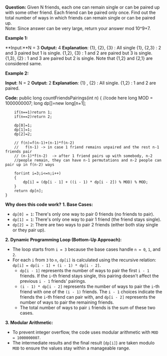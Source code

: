 **Question:**
Given N friends, each one can remain single or can be paired up with some other friend. Each friend can be paired only once. Find out the total number of ways in which friends can remain single or can be paired up.  
Note: Since answer can be very large, return your answer mod 10^9+7.

  
**Example 1:**

**Input:**N = 3
**Output:** 4
**Explanation**:
{1}, {2}, {3} : All single
{1}, {2,3} : 2 and 3 paired but 1 is single.
{1,2}, {3} : 1 and 2 are paired but 3 is single.
{1,3}, {2} : 1 and 3 are paired but 2 is single.
Note that {1,2} and {2,1} are considered same.

**Example 2:** 

**Input**: N = 2
**Output:** 2
**Explanation**:
{1} , {2} : All single.
{1,2} : 1 and 2 are paired.

**Code:**
public long countFriendsPairings(int n) 
    { 
       //code here
        long MOD = 1000000007;
        long dp[]=new long[n+1];
        
        if(n==1)return 1;
        if(n==2)return 2;
        
        dp[0]=1;
        dp[1]=1;
        dp[2]=2;
        
        // f(n)=f(n-1)+(n-1)*f(n-2)
        //   f(n-1) -> in case 1 friend remains unpaired and the rest n-1 friends pair
        // (n-1)*f(n-2)  -> after 1 friend pairs up with somebody, n-2 
        //people remain, they can have n-1 permutations and n-2 people can pair up in f(n-2) ways
         
        for(int i=3;i<=n;i++)
        {
            dp[i] = (dp[i - 1] + ((i - 1) * dp[i - 2]) % MOD) % MOD;
        }
        return dp[n];
    }
    
**Why does this code work?**
**1. Base Cases:**

- `dp[0] = 1`: There's only one way to pair 0 friends (no friends to pair).
- `dp[1] = 1`: There's only one way to pair 1 friend (the friend stays single).
- `dp[2] = 2`: There are two ways to pair 2 friends (either both stay single or they pair up).

**2. Dynamic Programming Loop (Bottom-Up Approach):**

- The loop starts from `i = 3` because the base cases handle `n = 0`, `1`, and `2`.
- For each `i` from `3` to `n`, `dp[i]` is calculated using the recursive relation: `dp[i] = dp[i - 1] + (i - 1) * dp[i - 2]`.
    - `dp[i - 1]` represents the number of ways to pair the first `i - 1` friends. If the `i`-th friend stays single, this pairing doesn't affect the previous `i - 1` friends' pairings.
    - `(i - 1) * dp[i - 2]` represents the number of ways to pair the `i`-th friend with one of the `(i - 1)` friends. The `i - 1` choices indicate the friends the `i`-th friend can pair with, and `dp[i - 2]` represents the number of ways to pair the remaining friends.
    - The total number of ways to pair `i` friends is the sum of these two cases.

**3. Modular Arithmetic:**

- To prevent integer overflow, the code uses modular arithmetic with `MOD = 1000000007`.
- The intermediate results and the final result (`dp[i]`) are taken modulo `MOD` to ensure the values stay within a manageable range.